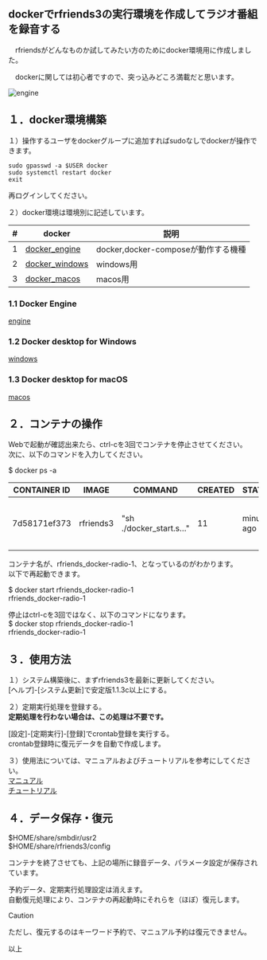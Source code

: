 ## dockerでrfriends3の実行環境を作成してラジオ番組を録音する   
   
　rfriendsがどんなものか試してみたい方のためにdocker環境用に作成しました。 
  
　dockerに関しては初心者ですので、突っ込みどころ満載だと思います。  
  
![engine](https://github.com/user-attachments/assets/2d6ffc34-7771-438e-9057-0cf7ccb93a28)
  
## １．docker環境構築
    
１）操作するユーザをdockerグループに追加すればsudoなしでdockerが操作できます。  
```
sudo gpasswd -a $USER docker  
sudo systemctl restart docker  
exit  
```
再ログインしてください。  
  
２）docker環境は環境別に記述しています。  

|#|docker|説明|  
|---|---|---|  
|1|[docker_engine](docker_engine.md)|docker,docker-composeが動作する機種|  
|2|[docker_windows](docker_windows.md)|windows用|  
|3|[docker_macos](docker_macos.md)|macos用|  
  
  
### 1.1 Docker Engine    
  
[engine](docker_engine.md)  
  
### 1.2 Docker desktop for Windows  
  
[windows](docker_windows.md)  
  
### 1.3 Docker desktop for macOS  
  
[macos](docker_macos.md)  
  
  
## ２．コンテナの操作  
  
Webで起動が確認出来たら、ctrl-cを3回でコンテナを停止させてください。  
次に、以下のコマンドを入力してください。  
  
$ docker ps -a  
  

|CONTAINER ID   |IMAGE       |COMMAND                  |CREATED          |STATUS                        |PORTS     |NAMES|  
|---|---|---|---|---|---|---|
|7d58171ef373   |rfriends3   |"sh ./docker_start.s…"   |11 |minutes ago   |Exited (137) 32 seconds ago             |rfriends_docker-radio-1 | 
  
コンテナ名が、rfriends_docker-radio-1、となっているのがわかります。  
以下で再起動できます。  
  
$ docker start rfriends_docker-radio-1  
rfriends_docker-radio-1  
  
停止はctrl-cを3回ではなく、以下のコマンドになります。  
$ docker stop rfriends_docker-radio-1  
rfriends_docker-radio-1  

## ３．使用方法
  
１）システム構築後に、まずrfriends3を最新に更新してください。  
[ヘルプ]-[システム更新]で安定版1.1.3c以上にする。 
 
２）定期実行処理を登録する。  
**定期処理を行わない場合は、この処理は不要です。**  
  
[設定]-[定期実行]-[登録]でcrontab登録を実行する。  
crontab登録時に復元データを自動で作成します。  
  
３）使用法については、マニュアルおよびチュートリアルを参考にしてください。  
[マニュアル](https://github.com/rfriends/rfriends3/wiki)  
[チュートリアル](https://github.com/rfriends/rfriends3/wiki/%EF%BC%90%EF%BC%90%EF%BC%8E%E3%83%81%E3%83%A5%E3%83%BC%E3%83%88%E3%83%AA%E3%82%A2%E3%83%AB)  
  
## ４．データ保存・復元  
  
$HOME/share/smbdir/usr2  
$HOME/share/rfriends3/config  
  
コンテナを終了させても、上記の場所に録音データ、パラメータ設定が保存されています。 
  
予約データ、定期実行処理設定は消えます。  
自動復元処理により、コンテナの再起動時にそれらを（ほぼ）復元します。

> [!CAUTION]  
> ただし、復元するのはキーワード予約で、マニュアル予約は復元できません。  

   
  
以上  
  
  
  
